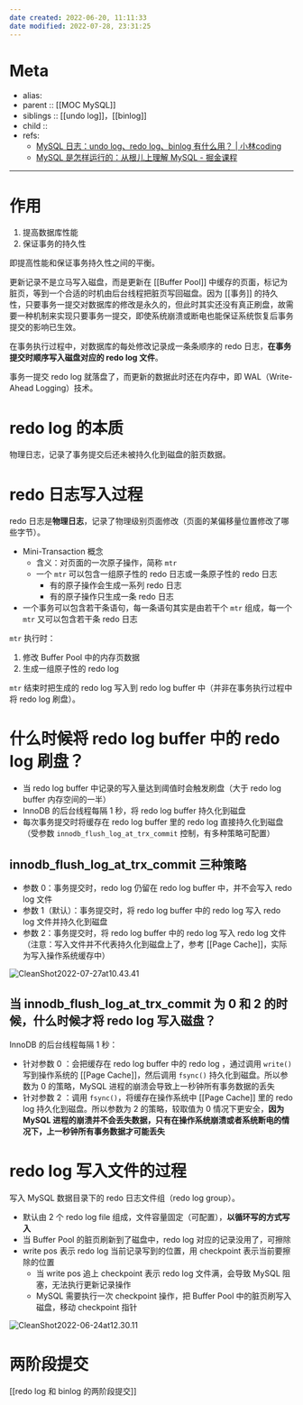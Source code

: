 ```yaml
---
date created: 2022-06-20, 11:11:33
date modified: 2022-07-28, 23:31:25
---
```


# Meta

- alias:
- parent :: [[MOC MySQL]]
- siblings :: [[undo log]]，[[binlog]]
- child ::
- refs:
    - [MySQL 日志：undo log、redo log、binlog 有什么用？ | 小林coding](https://xiaolincoding.com/mysql/log/how_update.html#%E4%B8%BA%E4%BB%80%E4%B9%88%E9%9C%80%E8%A6%81-redo-log)
    - [MySQL 是怎样运行的：从根儿上理解 MySQL - 掘金课程](https://juejin.cn/book/6844733769996304392/section/6844733770063626253)

---

# 作用

1. 提高数据库性能
2. 保证事务的持久性

即提高性能和保证事务持久性之间的平衡。

更新记录不是立马写入磁盘，而是更新在 [[Buffer Pool]] 中缓存的页面，标记为脏页，等到一个合适的时机由后台线程把脏页写回磁盘。因为 [[事务]] 的持久性，只要事务一提交对数据库的修改是永久的，但此时其实还没有真正刷盘，故需要一种机制来实现只要事务一提交，即使系统崩溃或断电也能保证系统恢复后事务提交的影响已生效。

在事务执行过程中，对数据库的每处修改记录成一条条顺序的 redo 日志，**在事务提交时顺序写入磁盘对应的 redo log 文件**。

事务一提交 redo log 就落盘了，而更新的数据此时还在内存中，即 WAL（Write-Ahead Logging）技术。

# redo log 的本质

物理日志，记录了事务提交后还未被持久化到磁盘的脏页数据。

# redo 日志写入过程

redo 日志是**物理日志**，记录了物理级别页面修改（页面的某偏移量位置修改了哪些字节）。

- Mini-Transaction 概念
    - 含义：对页面的一次原子操作，简称 `mtr`
    - 一个 `mtr` 可以包含一组原子性的 redo 日志或一条原子性的 redo 日志
        - 有的原子操作会生成一系列 redo 日志
        - 有的原子操作只生成一条 redo 日志
- 一个事务可以包含若干条语句，每一条语句其实是由若干个 `mtr` 组成，每一个 `mtr` 又可以包含若干条 redo 日志

`mtr` 执行时：

1. 修改 Buffer Pool 中的内存页数据
2. 生成一组原子性的 redo log

`mtr` 结束时把生成的 redo log 写入到 redo log buffer 中（并非在事务执行过程中将 redo log 刷盘）。

# 什么时候将 redo log buffer 中的 redo log 刷盘？

- 当 redo log buffer 中记录的写入量达到阈值时会触发刷盘（大于 redo log buffer 内存空间的一半）
- InnoDB 的后台线程每隔 1 秒，将 redo log buffer 持久化到磁盘
- 每次事务提交时将缓存在 redo log buffer 里的 redo log 直接持久化到磁盘（受参数 `innodb_flush_log_at_trx_commit` 控制，有多种策略可配置）

## innodb_flush_log_at_trx_commit 三种策略

- 参数 0：事务提交时，redo log 仍留在 redo log buffer 中，并不会写入 redo log 文件
- 参数 1（默认）：事务提交时，将 redo log buffer 中的 redo log 写入 redo log 文件并持久化到磁盘
- 参数 2：事务提交时，将 redo log buffer 中的 redo log 写入 redo log 文件（注意：写入文件并不代表持久化到磁盘上了，参考 [[Page Cache]]，实际为写入操作系统缓存中）

![CleanShot2022-07-27at10.43.41](https://pic-bed-615.oss-cn-beijing.aliyuncs.com/CleanShot%202022-07-27%20at%2010.43.41.png)

## 当 innodb_flush_log_at_trx_commit 为 0 和 2 的时候，什么时候才将 redo log 写入磁盘？

InnoDB 的后台线程每隔 1 秒：

- 针对参数 0 ：会把缓存在 redo log buffer 中的 redo log ，通过调用 `write()` 写到操作系统的 [[Page Cache]]，然后调用 `fsync()` 持久化到磁盘。所以参数为 0 的策略，MySQL 进程的崩溃会导致上一秒钟所有事务数据的丢失
- 针对参数 2 ：调用 `fsync()`，将缓存在操作系统中 [[Page Cache]] 里的 redo log 持久化到磁盘。所以参数为 2 的策略，较取值为 0 情况下更安全，**因为 MySQL 进程的崩溃并不会丢失数据，只有在操作系统崩溃或者系统断电的情况下，上一秒钟所有事务数据才可能丢失**

# redo log 写入文件的过程

写入 MySQL 数据目录下的 redo 日志文件组（redo log group）。

- 默认由 2 个 redo log file 组成，文件容量固定（可配置），**以循环写的方式写入**
- 当 Buffer Pool 的脏页刷新到了磁盘中，redo log 对应的记录没用了，可擦除
- write pos 表示 redo log 当前记录写到的位置，用 checkpoint 表示当前要擦除的位置
    - 当 write pos 追上 checkpoint 表示 redo log 文件满，会导致 MySQL 阻塞，无法执行更新记录操作
    - MySQL 需要执行一次 checkpoint 操作，把 Buffer Pool 中的脏页刷写入磁盘，移动 checkpoint 指针

![CleanShot2022-06-24at12.30.11](https://pic-bed-615.oss-cn-beijing.aliyuncs.com/CleanShot%202022-06-24%20at%2012.30.11.png)

# 两阶段提交

[[redo log 和 binlog 的两阶段提交]]